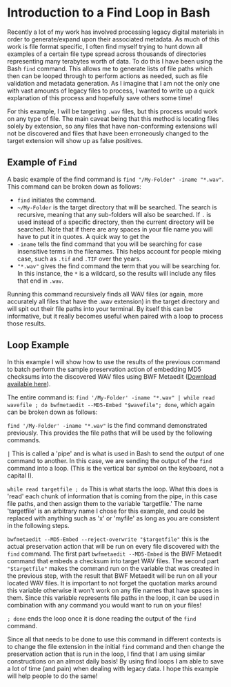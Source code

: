 # Introduction to a Find Loop in Bash

Recently a lot of my work has involved processing legacy digital materials in order to generate/expand upon their associated metadata. As much of this work is file format specific, I often find myself trying to hunt down all examples of a certain file type spread across thousands of directories representing many terabytes worth of data. To do this I have been using the Bash `find` command. This allows me to generate lists of file paths which then can be looped through to perform actions as needed, such as file validation and metadata generation. As I imagine that I am not the only one with vast amounts of legacy files to process, I wanted to write up a quick explanation of this process and hopefully save others some time!

For this example, I will be targeting `.wav` files, but this process would work on any type of file. The main caveat being that this method is locating files solely by extension, so any files that have non-conforming extensions will not be discovered and files that have been erroneously changed to the target extension will show up as false positives.


## Example of `Find`

A basic example of the find command is `find "/My-Folder" -iname "*.wav"`. This command can be broken down as follows:

* `find` initiates the command.
* `~/My-Folder` is the target directory that will be searched. The search is recursive, meaning that any sub-folders will also be searched. If `.` is used instead of a specific directory, then the current directory will be searched. Note that if there are any spaces in your file name you will have to put it in quotes. A quick way to get the 
* `-iname` tells the find command that you will be searching for case insensitive terms in the filenames. This helps account for people mixing case, such as `.tif` and `.TIF` over the years.
* `"*.wav"` gives the find command the term that you will be searching for. In this instance, the `*` is a wildcard, so the results will include any files that end in `.wav`.

Running this command recursively finds all WAV files (or again, more accurately all files that have the .wav extension) in the target directory and will spit out their file paths into your terminal. By itself this can be informative, but it really becomes useful when paired with a loop to process those results.


## Loop Example
In this example I will show how to use the results of the previous command to batch perform the sample preservation action of embedding MD5 checksums into the discovered WAV files using BWF Metaedit ([Download available here](https://mediaarea.net/BWFMetaEdit)).

The entire command is: `find '/My-Folder' -iname "*.wav" | while read wavefile ; do bwfmetaedit --MD5-Embed "$wavefile"; done`, which again can be broken down as follows:

`find '/My-Folder' -iname "*.wav"` is the find command demonstrated previously. This provides the file paths that will be used by the following commands.

`|` This is called a 'pipe' and is what is used in Bash to send the output of one command to another. In this case, we are sending the output of the `find` command into a loop. (This is the vertical bar symbol on the keyboard, not a capital I).

`while read targetfile ; do` This is what starts the loop. What this does is 'read' each chunk of information that is coming from the pipe, in this case file paths, and then assign them to the variable 'targetfile.' The name 'targetfile' is an arbitrary name I chose for this example, and could be replaced with anything such as 'x' or 'myfile' as long as you are consistent in the following steps.

`bwfmetaedit --MD5-Embed --reject-overwrite "$targetfile"` this is the actual preservation action that will be run on every file discovered with the `find` command. The first part `bwfmetaedit --MD5-Embed` is the BWF Metaedit command that embeds a checksum into target WAV files. The second part `"$targetfile"` makes the command run on the variable that was created in the previous step, with the result that BWF Metaedit will be run on all your located WAV files. It is important to not forget the quotation marks around this variable otherwise it won't work on any file names that have spaces in them. Since this variable represents file paths in the loop, it can be used in combination with any command you would want to run on your files!

`; done` ends the loop once it is done reading the output of the `find` command.

Since all that needs to be done to use this command in different contexts is to change the file extension in the initial `find` command and then change the preservation action that is run in the loop, I find that I am using similar constructions on an almost daily basis! By using find loops I am able to save a lot of time (and pain) when dealing with legacy data. I hope this example will help people to do the same! 
